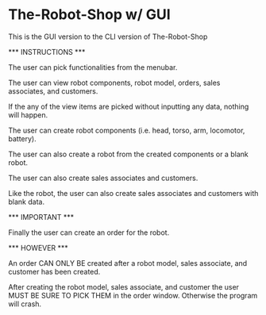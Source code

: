 # The-Robot-Shop w/ GUI


This is the GUI version to the CLI version of The-Robot-Shop


 *** INSTRUCTIONS ***

The user can pick functionalities from the menubar.

The user can view robot components, robot model, orders, sales associates, and customers.

If the any of the view items are picked without inputting any data, nothing will happen.

The user can create robot components (i.e. head, torso, arm, locomotor, battery).

The user can also create a robot from the created components or a blank robot.

The user can also create sales associates and customers.

Like the robot, the user can also create sales associates and customers with blank data.

 *** IMPORTANT ***
 
 Finally the user can create an order for the robot.
 
 *** HOWEVER ***
 
 An order CAN ONLY BE created after a robot model, sales associate, and customer has been created.
 
 After creating the robot model, sales associate, and customer the user MUST BE SURE TO PICK THEM in the order window.
 Otherwise the program will crash.
